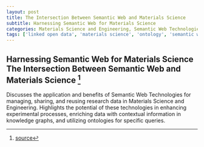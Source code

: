 ```yaml
---
layout: post
title: The Intersection Between Semantic Web and Materials Science
subtitle: Harnessing Semantic Web for Materials Science
categories: Materials Science and Engineering, Semantic Web Technologies
tags: ['linked open data', 'materials science', 'ontology', 'semantic web']
---
```


## Harnessing Semantic Web for Materials Science The Intersection Between Semantic Web and Materials Science [^fn1]

Discusses the application and benefits of Semantic Web Technologies for managing, sharing, and reusing research data in Materials Science and Engineering. Highlights the potential of these technologies in enhancing experimental processes, enriching data with contextual information in knowledge graphs, and utilizing ontologies for specific queries.

[^fn1]: [source](https://onlinelibrary.wiley.com/doi/abs/10.1002/aisy.202300051)